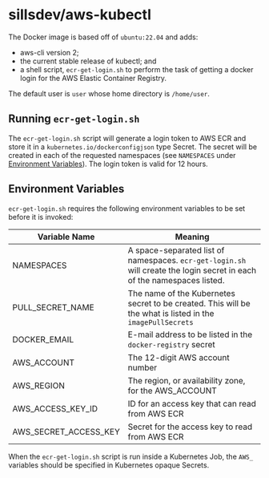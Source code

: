# sillsdev/aws-kubectl

The Docker image is based off of `ubuntu:22.04` and adds:

- aws-cli version 2;
- the current stable release of kubectl; and
- a shell script, `ecr-get-login.sh` to perform the task of getting a docker
  login for the AWS Elastic Container Registry.

The default user is `user` whose home directory is `/home/user`.

## Running `ecr-get-login.sh`

The `ecr-get-login.sh` script will generate a login token to AWS ECR and store
it in a `kubernetes.io/dockerconfigjson` type Secret. The secret will be created
in each of the requested namespaces (see `NAMESPACES` under
[Environment Variables](#environment-variables)). The login token is valid for 12 hours.

## Environment Variables

`ecr-get-login.sh` requires the following environment variables to be set
before it is invoked:

| Variable Name         | Meaning                                                                                                                 |
| --------------------- | ----------------------------------------------------------------------------------------------------------------------- |
| NAMESPACES            | A space-separated list of namespaces. `ecr-get-login.sh` will create the login secret in each of the namespaces listed. |
| PULL_SECRET_NAME      | The name of the Kubernetes secret to be created. This will be the what is listed in the `imagePullSecrets`              |
| DOCKER_EMAIL          | E-mail address to be listed in the `docker-registry` secret                                                             |
| AWS_ACCOUNT           | The 12-digit AWS account number                                                                                         |
| AWS_REGION            | The region, or availability zone, for the AWS_ACCOUNT                                                                   |
| AWS_ACCESS_KEY_ID     | ID for an access key that can read from AWS ECR                                                                         |
| AWS_SECRET_ACCESS_KEY | Secret for the access key to read from AWS ECR                                                                          |

When the `ecr-get-login.sh` script is run inside a Kubernetes Job, the `AWS_`
variables should be specified in Kubernetes opaque Secrets.
